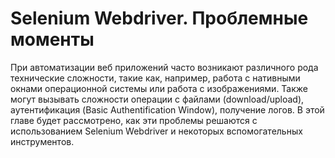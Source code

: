 # Selenium Webdriver. Проблемные моменты
При автоматизации веб приложений часто возникают различного рода технические сложности, такие как, например, работа с нативными окнами операционной системы или работа с изображениями. Также могут вызывать сложности операции с файлами (download/upload), аутентификация (Basic Authentification Window), получение логов. В этой главе будет рассмотрено, как эти проблемы решаются с использованием Selenium Webdriver и некоторых вспомогательных инструментов. 